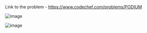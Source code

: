 Link to the problem - https://www.codechef.com/problems/PODIUM


![image](https://user-images.githubusercontent.com/57552973/233796844-dbf2d12c-ff78-4b3e-ab9b-c51ebc1ae189.png)



![image](https://user-images.githubusercontent.com/57552973/233796860-3483fd92-6b5d-4cbc-aa23-a25d29cf418d.png)
